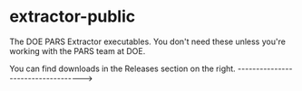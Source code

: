 # extractor-public
The DOE PARS Extractor executables. You don't need these unless you're working with the PARS team at DOE.

You can find downloads in the Releases section on the right. ----------------------------------->
